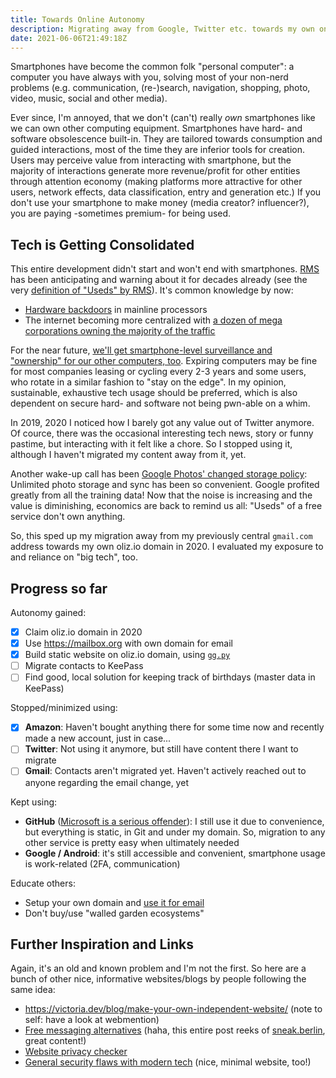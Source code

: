 ```yaml
---
title: Towards Online Autonomy
description: Migrating away from Google, Twitter etc. towards my own online presence.
date: 2021-06-06T21:49:18Z
---
```


Smartphones have become the common folk "personal computer":
a computer you have always with you, solving most of your non-nerd problems (e.g. communication, (re-)search, navigation, shopping, photo, video, music, social and other media).

Ever since, I'm annoyed, that we don't (can't) really *own* smartphones like we can own other computing equipment.
Smartphones have hard- and software obsolescence built-in.
They are tailored towards consumption and guided interactions, most of the time they are inferior tools for creation.
Users may perceive value from interacting with smartphone, but the majority of interactions generate more revenue/profit for other entities through attention economy
(making platforms more attractive for other users, network effects, data classification, entry and generation etc.)
If you don't use your smartphone to make money (media creator? influencer?), you are paying -sometimes premium- for being used.

## Tech is Getting Consolidated

This entire development didn't start and won't end with smartphones.
[RMS](https://stallman.org/) has been anticipating and warning about it for decades already (see the very [definition of "Useds" by RMS](https://stallman.org/glossary.html#used)). It's common knowledge by now:

* [Hardware backdoors](https://en.wikipedia.org/wiki/Intel_Management_Engine) in mainline processors
* The internet becoming more centralized with [a dozen of mega corporations owning the majority of the traffic](https://www.visualcapitalist.com/wp-content/uploads/2019/08/top-100-websites-ranking.html)

For the near future, [we'll get smartphone-level surveillance and "ownership" for our other computers, too](https://sneak.berlin/20201112/your-computer-isnt-yours/).
Expiring computers may be fine for most companies leasing or cycling every 2-3 years and some users, who rotate in a similar fashion to "stay on the edge".
In my opinion, sustainable, exhaustive tech usage should be preferred, which is also dependent on secure hard- and software not being pwn-able on a whim.

In 2019, 2020 I noticed how I barely got any value out of Twitter anymore. Of cource, there was the occasional interesting tech news, story or funny pastime, but interacting with it felt like a chore. So I stopped using it, although I haven't migrated my content away from it, yet.

Another wake-up call has been [Google Photos' changed storage policy](https://blog.google/products/photos/storage-changes/): Unlimited photo storage and sync has been so convenient. Google profited greatly from all the training data! Now that the noise is increasing and the value is diminishing, economics are back to remind us all: "Useds" of a free service don't own anything.

So, this sped up my migration away from my previously central `gmail.com` address towards my own oliz.io domain in 2020. I evaluated my exposure to and reliance on "big tech", too.

## Progress so far

Autonomy gained:

* [x] Claim oliz.io domain in 2020
* [x] Use https://mailbox.org with own domain for email
* [x] Build static website on oliz.io domain, using [`gg.py`](https://oliz.io/ggpy/)
* [ ] Migrate contacts to KeePass
* [ ] Find good, local solution for keeping track of birthdays (master data in KeePass)

Stopped/minimized using:

* [x] **Amazon**: Haven't bought anything there for some time now and recently made a new account, just in case...
* [ ] **Twitter**: Not using it anymore, but still have content there I want to migrate
* [ ] **Gmail**: Contacts aren't migrated yet. Haven't actively reached out to anyone regarding the email change, yet

Kept using:

* **GitHub** ([Microsoft is a serious offender](https://sneak.berlin/20200307/the-case-against-microsoft-and-github/)): I still use it due to convenience, but everything is static, in Git and under my domain. So, migration to any other service is pretty easy when ultimately needed
* **Google / Android**: it's still accessible and convenient, smartphone usage is work-related (2FA, communication)

Educate others:

* Setup your own domain and [use it for email](https://sneak.berlin/20201029/stop-emailing-like-a-rube/)
* Don't buy/use "walled garden ecosystems"

## Further Inspiration and Links

Again, it's an old and known problem and I'm not the first. So here are a bunch of other nice, informative websites/blogs by people following the same idea:

* https://victoria.dev/blog/make-your-own-independent-website/ (note to self: have a look at webmention)
* [Free messaging alternatives](https://sneak.berlin/20200220/discord-is-not-an-acceptable-choice-for-free-software-projects/) (haha, this entire post reeks of [sneak.berlin](https://sneak.berlin), great content!)
* [Website privacy checker](https://webbkoll.dataskydd.net/en)
* [General security flaws with modern tech](https://madaidans-insecurities.github.io/) (nice, minimal website, too!)
